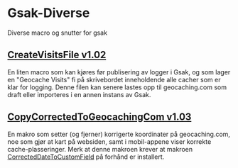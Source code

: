 # Gsak-Diverse
Diverse macro og snutter for gsak

## [CreateVisitsFile v1.02](https://github.com/bjoff/Gsak-Diverse/releases/download/v1.02/CreateVisitsFile.gskz)

En liten macro som kan kjøres før publisering av logger i Gsak, og som lager en "Geocache Visits" fi på skrivebordet inneholdende alle cacher som er klar for logging. Denne filen kan senere lastes opp til geocaching.com som draft eller importeres i en annen instans av Gsak.

## [CopyCorrectedToGeocachingCom v1.03](https://github.com/bjoff/Gsak-Diverse/releases/download/CCTG_v1.03/CopyCorrectedToGeocachingCom.gskz)

En makro som setter (og fjerner) korrigerte koordinater på geocaching.com, noe som gjør at kart på websiden, samt i mobil-appene viser korrekte cache-plasseringer. Merk at denne makroen krever at makroen [CorrectedDateToCustomField](http://gsak.net/board/index.php?showtopic=26381&st=0&#entry199014) på forhånd er installert.
